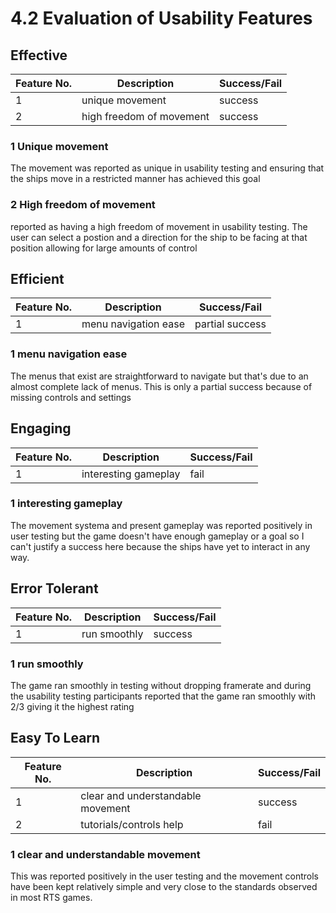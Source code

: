 # 4.2 Evaluation of Usability Features

## Effective

| Feature No. | Description              | Success/Fail |
| ----------- | ------------------------ | ------------ |
| 1           | unique movement          | success      |
| 2           | high freedom of movement | success      |

### 1 Unique movement

The movement was reported as unique in usability testing and ensuring that the ships move in a restricted manner has achieved this goal

### 2 High freedom of movement

reported as having a high freedom of movement in usability testing. The user can select a postion and a direction for the ship to be facing at that position allowing for large amounts of control

## Efficient

| Feature No. | Description          | Success/Fail    |
| ----------- | -------------------- | --------------- |
| 1           | menu navigation ease | partial success |

### 1 menu navigation ease

The menus that exist are straightforward to navigate but that's due to an almost complete lack of menus. This is only a partial success because of missing controls and settings

## Engaging

| Feature No. | Description          | Success/Fail |
| ----------- | -------------------- | ------------ |
| 1           | interesting gameplay | fail         |

### 1 interesting gameplay

The movement systema and present gameplay was reported positively in user testing but the game doesn't have enough gameplay or a goal so I can't justify a success here because the ships have yet to interact in any way.

## Error Tolerant

| Feature No. | Description  | Success/Fail |
| ----------- | ------------ | ------------ |
| 1           | run smoothly | success      |

### 1 run smoothly

The game ran smoothly in testing without dropping framerate and during the usability testing participants reported that the game ran smoothly with 2/3 giving it the highest rating

## Easy To Learn

| Feature No. | Description                       | Success/Fail |
| ----------- | --------------------------------- | ------------ |
| 1           | clear and understandable movement | success      |
| 2           | tutorials/controls help           | fail         |

### 1 clear and understandable movement

This was reported positively in the user testing and the movement controls have been kept relatively simple and very close to the standards observed in most RTS games.
